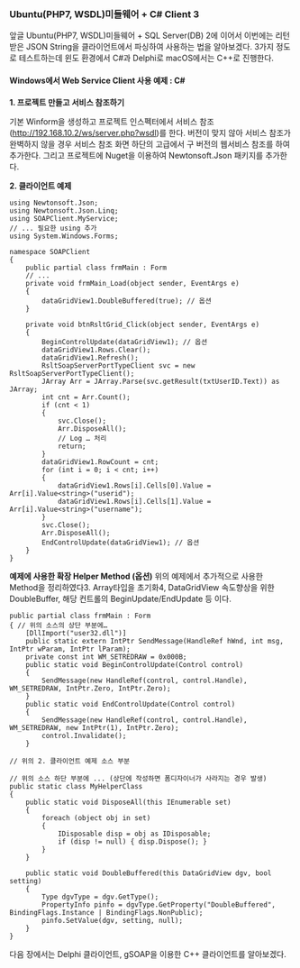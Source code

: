 ### Ubuntu(PHP7, WSDL)미들웨어 + C# Client 3

앞글 Ubuntu(PHP7, WSDL)미들웨어 + SQL Server(DB) 2에 이어서 이번에는 리턴받은 JSON String을 클라이언트에서 파싱하여 사용하는 법을 알아보겠다. 3가지 정도로 테스트하는데 윈도 환경에서 C#과 Delphi로 macOS에서는 C++로 진행한다.

#### Windows에서 Web Service Client 사용 예제 : C#

**1. 프로젝트 만들고 서비스 참조하기**

기본 Winform을 생성하고 프로젝트 인스펙터에서 서비스 참조(http://192.168.10.2/ws/server.php?wsdl)를 한다. 버전이 맞지 않아 서비스 참조가 완벽하지 않을 경우 서비스 참조 화면 하단의 고급에서 구 버전의 웹서비스 참조를 하여 추가한다. 그리고 프로젝트에 Nuget을 이용하여 Newtonsoft.Json 패키지를 추가한다.

**2. 클라이언트 예제**
```
using Newtonsoft.Json;
using Newtonsoft.Json.Linq;
using SOAPClient.MyService;
// ... 필요한 using 추가
using System.Windows.Forms;

namespace SOAPClient
{
	public partial class frmMain : Form
	// ...
	private void frmMain_Load(object sender, EventArgs e)
	{
		dataGridView1.DoubleBuffered(true); // 옵션
	}

	private void btnRsltGrid_Click(object sender, EventArgs e)
	{
		BeginControlUpdate(dataGridView1); // 옵션
		dataGridView1.Rows.Clear();
		dataGridView1.Refresh();
		RsltSoapServerPortTypeClient svc = new RsltSoapServerPortTypeClient();
		JArray Arr = JArray.Parse(svc.getResult(txtUserID.Text)) as JArray;
		int cnt = Arr.Count();
		if (cnt < 1)
		{
			svc.Close();
			Arr.DisposeAll();
			// Log … 처리
			return;
		}
		dataGridView1.RowCount = cnt;
		for (int i = 0; i < cnt; i++)
		{
			dataGridView1.Rows[i].Cells[0].Value = Arr[i].Value<string>("userid");
			dataGridView1.Rows[i].Cells[1].Value = Arr[i].Value<string>("username");
		}
		svc.Close();
		Arr.DisposeAll();
		EndControlUpdate(dataGridView1); // 옵션
	}
}
```

**예제에 사용한 확장 Helper Method (옵션)**
위의 예제에서 추가적으로 사용한 Method을 정리하였다3. Array타입을 초기화4, DataGridView 속도향상을 위한 DoubleBuffer, 해당 컨트롤의 BeginUpdate/EndUpdate 등 이다.
```
public partial class frmMain : Form
{ // 위의 소스의 상단 부분에…
	[DllImport("user32.dll")]
	public static extern IntPtr SendMessage(HandleRef hWnd, int msg, IntPtr wParam, IntPtr lParam);
	private const int WM_SETREDRAW = 0x000B;
	public static void BeginControlUpdate(Control control)
	{
		SendMessage(new HandleRef(control, control.Handle), WM_SETREDRAW, IntPtr.Zero, IntPtr.Zero);
	}
	public static void EndControlUpdate(Control control)
	{
		SendMessage(new HandleRef(control, control.Handle), WM_SETREDRAW, new IntPtr(1), IntPtr.Zero);
		control.Invalidate();
	}

// 위의 2. 클라이언트 예제 소스 부분

// 위의 소스 하단 부분에 ... (상단에 작성하면 폼디자이너가 사라지는 경우 발생)
public static class MyHelperClass
{
	public static void DisposeAll(this IEnumerable set)
	{
		foreach (object obj in set)
		{
			IDisposable disp = obj as IDisposable;
			if (disp != null) { disp.Dispose(); }
		}
	}

	public static void DoubleBuffered(this DataGridView dgv, bool setting)
	{
		Type dgvType = dgv.GetType();
		PropertyInfo pinfo = dgvType.GetProperty("DoubleBuffered", BindingFlags.Instance | BindingFlags.NonPublic);
		pinfo.SetValue(dgv, setting, null);
	}
}
```
다음 장에서는 Delphi 클라이언트, gSOAP을 이용한 C++ 클라이언트를 알아보겠다.












